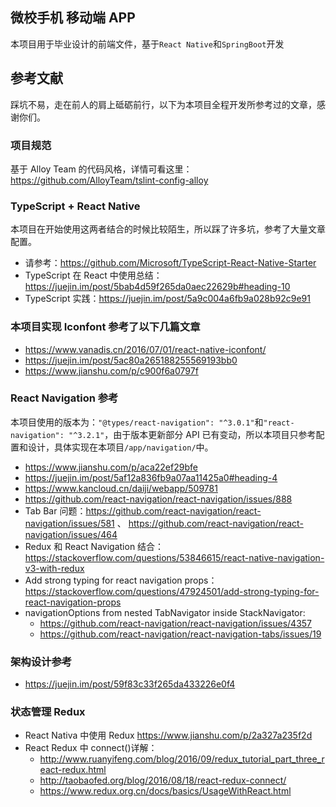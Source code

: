 ## 微校手机 移动端 APP

本项目用于毕业设计的前端文件，基于`React Native`和`SpringBoot`开发

## 参考文献

踩坑不易，走在前人的肩上砥砺前行，以下为本项目全程开发所参考过的文章，感谢你们。

### 项目规范

基于 Alloy Team 的代码风格，详情可看这里：https://github.com/AlloyTeam/tslint-config-alloy

### TypeScript + React Native

本项目在开始使用这两者结合的时候比较陌生，所以踩了许多坑，参考了大量文章配置。

- 请参考：https://github.com/Microsoft/TypeScript-React-Native-Starter
- TypeScript 在 React 中使用总结：https://juejin.im/post/5bab4d59f265da0aec22629b#heading-10
- TypeScript 实践：https://juejin.im/post/5a9c004a6fb9a028b92c9e91

### 本项目实现 Iconfont 参考了以下几篇文章

- https://www.vanadis.cn/2016/07/01/react-native-iconfont/
- https://juejin.im/post/5ac80a265188255569193bb0
- https://www.jianshu.com/p/c900f6a0797f

### React Navigation 参考

本项目使用的版本为：`"@types/react-navigation": "^3.0.1"`和`"react-navigation": "^3.2.1"`，由于版本更新部分 API 已有变动，所以本项目只参考配置和设计，具体实现在本项目`/app/navigation/`中。

- https://www.jianshu.com/p/aca22ef29bfe
- https://juejin.im/post/5af12a836fb9a07aa11425a0#heading-4
- https://www.kancloud.cn/daiji/webapp/509781
- https://github.com/react-navigation/react-navigation/issues/888
- Tab Bar 问题：https://github.com/react-navigation/react-navigation/issues/581 、 https://github.com/react-navigation/react-navigation/issues/464
- Redux 和 React Navigation 结合： https://stackoverflow.com/questions/53846615/react-native-navigation-v3-with-redux
- Add strong typing for react navigation props： https://stackoverflow.com/questions/47924501/add-strong-typing-for-react-navigation-props
- navigationOptions from nested TabNavigator inside StackNavigator:
  - https://github.com/react-navigation/react-navigation/issues/4357
  - https://github.com/react-navigation/react-navigation-tabs/issues/19

### 架构设计参考

- https://juejin.im/post/59f83c33f265da433226e0f4

### 状态管理 Redux

- React Nativa 中使用 Redux https://www.jianshu.com/p/2a327a235f2d
- React Redux 中 connect()详解：
  - http://www.ruanyifeng.com/blog/2016/09/redux_tutorial_part_three_react-redux.html
  - http://taobaofed.org/blog/2016/08/18/react-redux-connect/
  - https://www.redux.org.cn/docs/basics/UsageWithReact.html
